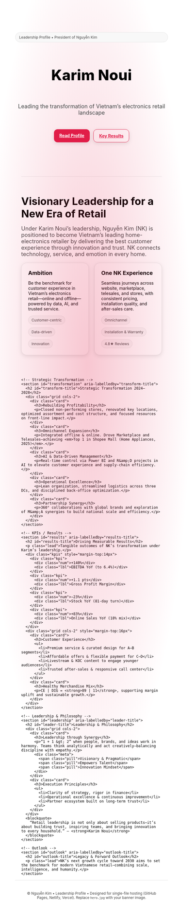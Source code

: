 
<html lang="en">
<head>
  <meta charset="UTF-8" />
  <meta name="viewport" content="width=device-width, initial-scale=1" />
  <title>Karim Noui | President of Nguyễn Kim</title>
  <meta name="description" content="Leadership profile of Karim Noui – President of Nguyễn Kim Vietnam: vision, transformation, customer experience, measurable results, and leadership philosophy."/>
  <meta property="og:title" content="Karim Noui | President of Nguyễn Kim" />
  <meta property="og:description" content="Leading the transformation of Vietnam’s electronics retail landscape." />
  <meta property="og:type" content="website" />
  <style>
    :root{
      --bg:#ffffff;        /* page background (white major tone) */
      --fg:#000000;        /* primary text (black) */
      --muted:#444444;     /* secondary text */
      --brand:#e11d48;     /* NK red accent (minor tone) */
      --card:#ffffff;      /* card background (white) */
      --line:#e5e5e5;      /* subtle borders */
      --pill:#f8f8f8;      /* pill background */
      --shadow:0 4px 14px rgba(0,0,0,.1);
    }
    html,body{
      margin:0;
      height:100%;
      scroll-behavior:smooth;
      background:var(--bg);
      color:var(--fg);
      font-family:Inter,system-ui,-apple-system,Segoe UI,Roboto,Ubuntu,"Helvetica Neue",Arial,"Noto Sans",sans-serif;
    }
    a{color:inherit}
    .container{max-width:1080px;margin:0 auto;padding:0 20px}

    /* Header / Hero */
    header{
      position:relative;
      min-height:68vh;
      display:grid;
      place-items:center;
      overflow:hidden;
      background:linear-gradient(180deg,rgba(255,255,255,.85),rgba(255,255,255,.95)),url('hero.jpg') center/cover no-repeat;
    }
    header .overlay{
      position:absolute;
      inset:0;
      background:radial-gradient(60% 60% at 30% 30%,rgba(225,29,72,.25),transparent 60%);
    }
    .hero{position:relative;z-index:2;display:grid;gap:16px;text-align:center;padding:56px 0}
    .badge{
      display:inline-flex;align-items:center;gap:8px;
      background:var(--pill);
      border:1px solid var(--line);
      padding:8px 12px;border-radius:999px;
      font-size:12px;color:var(--muted)
    }
    .title{font-weight:800;line-height:1.05;letter-spacing:.3px;font-size:clamp(28px,5vw,56px)}
    .subtitle{font-size:clamp(14px,2.4vw,18px);color:var(--muted)}
    .cta{display:flex;gap:12px;justify-content:center;margin-top:10px;flex-wrap:wrap}
    .btn{
      background:var(--brand);
      color:#fff;
      border:none;
      border-radius:12px;
      padding:12px 18px;
      font-weight:700;
      box-shadow:var(--shadow);
      cursor:pointer
    }
    .btn.alt{
      background:transparent;
      border:1px solid var(--brand);
      color:var(--brand)
    }

    /* Section */
    section{padding:60px 0;border-top:1px solid var(--line)}
    section h2{font-size:clamp(22px,4vw,34px);margin:0 0 12px}
    section p.lead{color:var(--muted);font-size:18px}

    /* Grid cards */
    .grid{display:grid;gap:18px}
    @media(min-width:720px){.grid.cols-2{grid-template-columns:1fr 1fr}}
    @media(min-width:980px){.grid.cols-3{grid-template-columns:repeat(3,1fr)}}
    .card{
      background:var(--card);
      border:1px solid var(--line);
      border-radius:18px;
      padding:22px;
      box-shadow:var(--shadow)
    }
    .card h3{margin:0 0 10px;font-size:18px}
    .meta{display:flex;gap:10px;flex-wrap:wrap;margin:8px 0 0}
    .pill{
      background:var(--pill);
      border:1px solid var(--line);
      border-radius:999px;
      padding:6px 10px;
      font-size:12px;
      color:var(--muted)
    }

    /* KPI band */
    .kpis{display:grid;gap:14px;grid-template-columns:repeat(2,1fr)}
    @media(min-width:820px){.kpis{grid-template-columns:repeat(4,1fr)}}
    .kpi{
      background:var(--card);
      border:1px solid var(--line);
      padding:18px;
      border-radius:16px;
      text-align:center
    }
    .kpi .num{font-size:28px;font-weight:800;color:var(--brand)}
    .kpi .lbl{font-size:12px;color:var(--muted)}

    /* Quote */
    blockquote{
      margin:0;
      padding:18px 22px;
      border-left:4px solid var(--brand);
      background:var(--pill);
      color:var(--muted);
      border-radius:8px
    }

    /* Footer */
    footer{
      padding:36px 0;
      color:var(--muted);
      text-align:center;
      border-top:1px solid var(--line)
    }

    /* Print */
    @media print{
      header{min-height:auto;background:none}
      .btn,.cta{display:none}
      section{padding:24px 0}
      .card, .kpi{break-inside:avoid}
    }
  </style>
</head>
<body>
  <header>
    <div class="overlay" aria-hidden="true"></div>
    <div class="hero container">
      <span class="badge">Leadership Profile • President of Nguyễn Kim</span>
      <h1 class="title">Karim Noui</h1>
      <p class="subtitle">Leading the transformation of Vietnam’s electronics retail landscape</p>
      <div class="cta">
        <a class="btn" href="#vision">Read Profile</a>
        <a class="btn alt" href="#results">Key Results</a>
      </div>
    </div>
  </header>

  <main class="container">
    <!-- Vision -->
    <section id="vision" aria-labelledby="vision-title">
      <h2 id="vision-title">Visionary Leadership for a New Era of Retail</h2>
      <p class="lead">Under Karim Noui’s leadership, Nguyễn Kim (NK) is positioned to become Vietnam’s leading home-electronics retailer by delivering the best customer experience through innovation and trust. NK connects technology, service, and emotion in every home.</p>
      <div class="grid cols-2" style="margin-top:16px">
        <div class="card">
          <h3>Ambition</h3>
          <p>Be the benchmark for customer experience in Vietnam’s electronics retail—online and offline—powered by data, AI, and trusted service.</p>
          <div class="meta">
            <span class="pill">Customer-centric</span>
            <span class="pill">Data-driven</span>
            <span class="pill">Innovation</span>
          </div>
        </div>
        <div class="card">
          <h3>One NK Experience</h3>
          <p>Seamless journeys across website, marketplace, telesales, and stores, with consistent pricing, installation quality, and after-sales care.</p>
          <div class="meta">
            <span class="pill">Omnichannel</span>
            <span class="pill">Installation & Warranty</span>
            <span class="pill">4.8★ Reviews</span>
          </div>
        </div>
      </div>
    </section>

    <!-- Strategic Transformation -->
    <section id="transformation" aria-labelledby="transform-title">
      <h2 id="transform-title">Strategic Transformation 2024–2028</h2>
      <div class="grid cols-2">
        <div class="card">
          <h3>Rebuilding Profitability</h3>
          <p>Closed non-performing stores, renovated key locations, optimized assortment and cost structure, and focused resources on front-line impact.</p>
        </div>
        <div class="card">
          <h3>Omnichannel Expansion</h3>
          <p>Integrated offline & online. Drove Marketplace and Telesales—achieving <em>Top 1 in Shopee Mall (Home Appliances, 2025)</em>.</p>
        </div>
        <div class="card">
          <h3>AI & Data-Driven Management</h3>
          <p>Real-time control via Power BI and R&amp;D projects in AI to elevate customer experience and supply-chain efficiency.</p>
        </div>
        <div class="card">
          <h3>Operational Excellence</h3>
          <p>Lean organization, streamlined logistics across three DCs, and disciplined back-office optimization.</p>
        </div>
        <div class="card">
          <h3>Partnership Synergy</h3>
          <p>360° collaborations with global brands and exploration of M&amp;A synergies to build national scale and efficiency.</p>
        </div>
      </div>
    </section>

    <!-- KPIs / Results -->
    <section id="results" aria-labelledby="results-title">
      <h2 id="results-title">Driving Measurable Results</h2>
      <p class="lead">Tangible outcomes of NK’s transformation under Karim’s leadership.</p>
      <div class="kpis" style="margin-top:14px">
        <div class="kpi">
          <div class="num">+140%</div>
          <div class="lbl">EBITDA YoY (to 6.4%)</div>
        </div>
        <div class="kpi">
          <div class="num">+1.1 pts</div>
          <div class="lbl">Gross Profit Margin</div>
        </div>
        <div class="kpi">
          <div class="num">−23%</div>
          <div class="lbl">Stock YoY (81-day turn)</div>
        </div>
        <div class="kpi">
          <div class="num">+83%</div>
          <div class="lbl">Online Sales YoY (18% mix)</div>
        </div>
      </div>
      <div class="grid cols-2" style="margin-top:16px">
        <div class="card">
          <h3>Customer Experience</h3>
          <ul>
            <li>Premium service & curated design for A–B segments</li>
            <li>Affordable offers & flexible payment for C–D</li>
            <li>Livestream & KOC content to engage younger audiences</li>
            <li>Trusted after-sales & responsive call center</li>
          </ul>
        </div>
        <div class="card">
          <h3>Healthy Merchandise Mix</h3>
          <p>CE | DIG = <strong>89 | 11</strong>, supporting margin uplift and sustainable growth.</p>
        </div>
      </div>
    </section>

    <!-- Leadership & Philosophy -->
    <section id="leadership" aria-labelledby="leader-title">
      <h2 id="leader-title">Leadership & Philosophy</h2>
      <div class="grid cols-2">
        <div class="card">
          <h3>Leadership through Synergy</h3>
          <p>“1 + 1 &gt; 2” when people, brands, and ideas work in harmony. Teams think analytically and act creatively—balancing discipline with empathy.</p>
          <div class="meta">
            <span class="pill">Visionary & Pragmatic</span>
            <span class="pill">Empowers Talent</span>
            <span class="pill">Innovation Mindset</span>
          </div>
        </div>
        <div class="card">
          <h3>Execution Principles</h3>
          <ul>
            <li>Clarity of strategy, rigor in finance</li>
            <li>Operational excellence & continuous improvement</li>
            <li>Partner ecosystem built on long-term trust</li>
          </ul>
        </div>
      </div>
      <blockquote>
        “Retail leadership is not only about selling products—it’s about building trust, inspiring teams, and bringing innovation to every household.” — <strong>Karim Noui</strong>
      </blockquote>
    </section>

    <!-- Outlook -->
    <section id="outlook" aria-labelledby="outlook-title">
      <h2 id="outlook-title">Legacy & Forward Outlook</h2>
      <p class="lead">NK’s next growth cycle toward 2030 aims to set the benchmark for modern Vietnamese retail—combining scale, intelligence, and humanity.</p>
    </section>
  </main>

  <footer>
    <div class="container">
      <small>© <span id="year"></span> Nguyễn Kim • Leadership Profile • Designed for single-file hosting (GitHub Pages, Netlify, Vercel). Replace <code>hero.jpg</code> with your banner image.</small>
    </div>
  </footer>

  <script>
    document.getElementById('year').textContent = new Date().getFullYear();
  </script>
</body>
</html>
